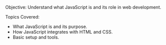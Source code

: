 Objective: Understand what JavaScript is and its role in web development.


Topics Covered:

- What JavaScript is and its purpose.
- How JavaScript integrates with HTML and CSS.
- Basic setup and tools.